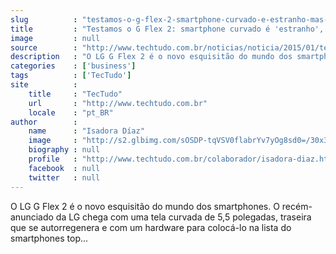 ```yaml
---
slug          : "testamos-o-g-flex-2-smartphone-curvado-e-estranho-mas-um-belo-aparelho"
title         : "Testamos o G Flex 2: smartphone curvado é 'estranho', mas um belo aparelho"
image         : null
source        : "http://www.techtudo.com.br/noticias/noticia/2015/01/testamos-o-g-flex-2-smartphone-curvado-e-estranho-mas-um-belo-aparelho.html"
description   : "O LG G Flex 2 é o novo esquisitão do mundo dos smartphones. O recém-anunciado da LG chega com uma tela curvada de 5,5 polegadas, traseira que se autorregenera e com um hardware para colocá-lo na lista do smartphones top..."
categories    : ['business']
tags          : ['TecTudo']
site          :
    title     : "TecTudo"
    url       : "http://www.techtudo.com.br"
    locale    : "pt_BR"
author        :
    name      : "Isadora Díaz"
    image     : "http://s2.glbimg.com/sOSDP-tqVSV0flabrYv7yOg8sd0=/30x30/s2.glbimg.com/aWV_4zazFi7SPrDhqnI0N6jTgTA=/0x0:140x140/75x75/s.glbimg.com/po/tt/f/original/2011/08/08/isadora-diaz.jpg"
    biography : null
    profile   : "http://www.techtudo.com.br/colaborador/isadora-diaz.html"
    facebook  : null
    twitter   : null
---
```


O LG G Flex 2 é o novo esquisitão do mundo dos smartphones. O recém-anunciado da LG chega com uma tela curvada de 5,5 polegadas, traseira que se autorregenera e com um hardware para colocá-lo na lista do smartphones top...
